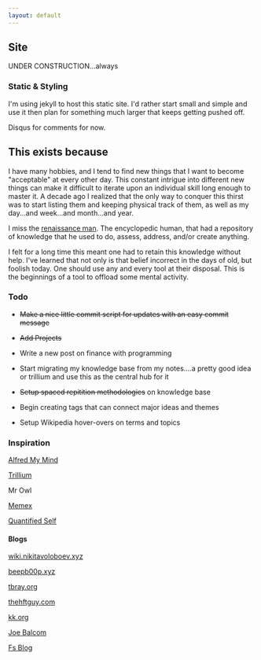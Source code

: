 ```yaml
---
layout: default
---
```


## Site 

UNDER CONSTRUCTION...always

### Static & Styling

I'm using jekyll to host this static site. I'd rather start small and simple and use it then plan for something much larger that keeps getting pushed off. 

Disqus for comments for now. 

## This exists because

I have many hobbies, and I tend to find new things that I want to become "acceptable" at every other day. This constant intrigue into different new things can make it difficult to iterate upon an individual skill long enough to master it. A decade ago I realized that the only way to conquer this thirst was to start listing them and keeping physical track of them, as well as my day...and week...and month...and year. 

I miss the [renaissance man](https://en.wikipedia.org/wiki/Renaissance_Man). The encyclopedic human, that had a repository of knowledge that he used to do, assess, address, and/or create anything. 

I felt for a long time this meant one had to retain this knowledge without help. I've learned that not only is that belief incorrect in the days of old, but foolish today. One should use any and every tool at their disposal. This is the beginnings of a tool to offload some mental activity. 

### Todo

- ~~Make a nice little commit script for updates with an easy commit message~~

- ~~Add Projects~~

- Write a new post on finance with programming 

- Start migrating my knowledge base from my notes....a pretty good idea or trillium and use this as the central hub for it 

- ~~Setup spaced repitition methodologies~~ on knowledge base 

- Begin creating tags that can connect major ideas and themes

- Setup Wikipedia hover-overs on terms and topics

### Inspiration

[Alfred My Mind](https://github.com/nikitavoloboev/alfred-my-mind)

[Trillium](https://github.com/zadam/trilium)

Mr Owl

[Memex](https://github.com/WorldBrain/memex)

[Quantified Self](https://quantifiedself.com/)

#### Blogs

[wiki.nikitavoloboev.xyz](https://wiki.nikitavoloboev.xyz/)

[beepb00p.xyz](https://beepb00p.xyz/site.html)

[tbray.org](https://www.tbray.org/ongoing/WhatItIs)

[thehftguy.com](https://thehftguy.com/)

[kk.org](https://kk.org)

[Joe Balcom](https://joebalcom.blog)

[Fs Blog](https://fs.blog/mental-models/)